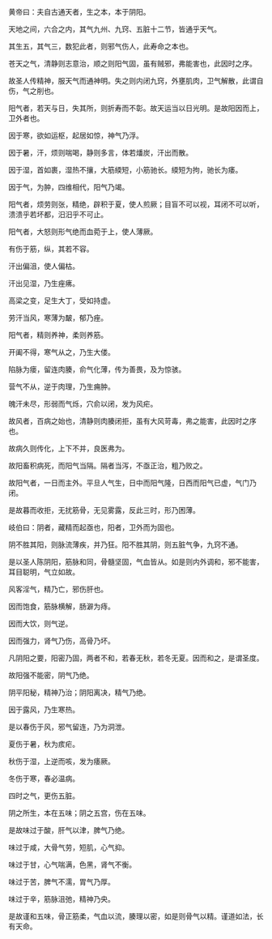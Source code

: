 黄帝曰：夫自古通天者，生之本，本于阴阳。



天地之间，六合之内，其气九州、九窍、五脏十二节，皆通乎天气。



其生五，其气三，数犯此者，则邪气伤人，此寿命之本也。



苍天之气，清静则志意治，顺之则阳气固，虽有贼邪，弗能害也，此因时之序。



故圣人传精神，服天气而通神明。失之则内闭九窍，外壅肌肉，卫气解散，此谓自伤，气之削也。



阳气者，若天与日，失其所，则折寿而不彰。故天运当以日光明。是故阳因而上，卫外者也。



因于寒，欲如运枢，起居如惊，神气乃浮。



因于暑，汗，烦则喘喝，静则多言，体若燔炭，汗出而散。



因于湿，首如裹，湿热不攘，大筋緛短，小筋驰长。緛短为拘，驰长为痿。



因于气，为肿，四维相代，阳气乃竭。



阳气者，烦劳则张，精绝，辟积于夏，使人煎厥；目盲不可以视，耳闭不可以听，溃溃乎若坏都，汨汨乎不可止。



阳气者，大怒则形气绝而血菀于上，使人薄厥。



有伤于筋，纵，其若不容。



汗出偏沮，使人偏枯。



汗出见湿，乃生痤疿。



高梁之变，足生大丁，受如持虚。



劳汗当风，寒薄为皶，郁乃痤。



阳气者，精则养神，柔则养筋。



开阖不得，寒气从之，乃生大偻。



陷脉为瘘，留连肉腠，俞气化薄，传为善畏，及为惊骇。



营气不从，逆于肉理，乃生痈肿。



魄汗未尽，形弱而气烁，穴俞以闭，发为风疟。



故风者，百病之始也，清静则肉腠闭拒，虽有大风苛毒，弗之能害，此因时之序也。



故病久则传化，上下不并，良医弗为。



故阳畜积病死，而阳气当隔。隔者当泻，不亟正治，粗乃败之。



故阳气者，一日而主外。平旦人气生，日中而阳气隆，日西而阳气已虚，气门乃闭。



是故暮而收拒，无扰筋骨，无见雾露，反此三时，形乃困薄。



岐伯曰：阴者，藏精而起亟也，阳者，卫外而为固也。



阴不胜其阳，则脉流薄疾，并乃狂。阳不胜其阴，则五脏气争，九窍不通。



是以圣人陈阴阳，筋脉和同，骨髓坚固，气血皆从。如是则内外调和，邪不能害，耳目聪明，气立如故。



风客淫气，精乃亡，邪伤肝也。



因而饱食，筋脉横解，肠澼为痔。



因而大饮，则气逆。



因而强力，肾气乃伤，高骨乃坏。



凡阴阳之要，阳密乃固，两者不和，若春无秋，若冬无夏。因而和之，是谓圣度。



故阳强不能密，阴气乃绝。



阴平阳秘，精神乃治；阴阳离决，精气乃绝。



因于露风，乃生寒热。



是以春伤于风，邪气留连，乃为洞泄。



夏伤于暑，秋为痎疟。



秋伤于湿，上逆而咳，发为痿厥。



冬伤于寒，春必温病。



四时之气，更伤五脏。



阴之所生，本在五味；阴之五宫，伤在五味。



是故味过于酸，肝气以津，脾气乃绝。



味过于咸，大骨气劳，短肌，心气抑。



味过于甘，心气喘满，色黑，肾气不衡。



味过于苦，脾气不濡，胃气乃厚。



味过于辛，筋脉沮弛，精神乃央。



是故谨和五味，骨正筋柔，气血以流，腠理以密，如是则骨气以精。谨道如法，长有天命。

